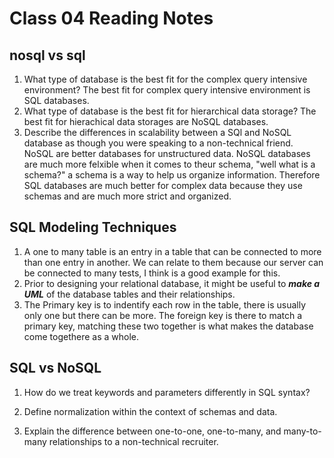 # Class 04 Reading Notes

## nosql vs sql

1. What type of database is the best fit for the complex query intensive environment?
  The best fit for complex query intensive environment is SQL databases.
2. What type of database is the best fit for hierarchical data storage?
  The best fit for hierachical data storages are NoSQL databases.
3. Describe the differences in scalability between a SQl and NoSQL database as though you were speaking to a non-technical friend.
  NoSQL are better databases for unstructured data. NoSQL databases are much more felxible when it comes to theur schema, "well what is a schema?" a schema is a way to help us organize information. Therefore SQL databases are much better for complex data because they use schemas and are much more strict and organized.

## SQL Modeling Techniques

1. A one to many table is an entry in a table that can be connected to more than one entry in another. We can relate to them because our server can be connected to many tests, I think is a good example for this.
2. Prior to designing your relational database, it might be useful to ***make a UML*** of the database tables and their relationships.
3. The Primary key is to indentify each row in the table, there is usually only one but there can be more. The foreign key is there to match a primary key, matching these two together is what makes the database come togethere as a whole.

## SQL vs NoSQL

1. How do we treat keywords and parameters differently in SQL syntax?
 
2. Define normalization within the context of schemas and data.

3. Explain the difference between one-to-one, one-to-many, and many-to-many relationships to a non-technical recruiter.